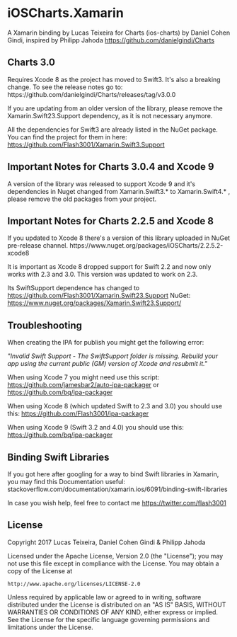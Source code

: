 # iOSCharts.Xamarin

A Xamarin binding by Lucas Teixeira for Charts (ios-charts) by Daniel Cohen Gindi, inspired by Philipp Jahoda
https://github.com/danielgindi/Charts

<h2>Charts 3.0</h2>
Requires Xcode 8 as the project has moved to Swift3. It's also a breaking change. To see the release notes go to: https://github.com/danielgindi/Charts/releases/tag/v3.0.0

If you are updating from an older version of the library, please remove the Xamarin.Swift23.Support dependency, as it is not necessary anymore.

All the dependencies for Swift3 are already listed in the NuGet package. You can find the project for them in here: https://github.com/Flash3001/Xamarin.Swift3.Support

<h2>Important Notes for Charts 3.0.4 and Xcode 9</h2>
A version of the library was released to support Xcode 9 and it's dependencies in Nuget changed from Xamarin.Swift3.* to Xamarin.Swift4.* , please remove the old packages from your project.

<h2>Important Notes for Charts 2.2.5 and Xcode 8</h2>
If you updated to Xcode 8 there's a version of this library uploaded in NuGet pre-release channel.
https://www.nuget.org/packages/iOSCharts/2.2.5.2-xcode8

It is important as Xcode 8 dropped support for Swift 2.2 and now only works with 2.3 and 3.0.
This version was updated to work on 2.3.

Its SwiftSupport dependence has changed to https://github.com/Flash3001/Xamarin.Swift23.Support NuGet: https://www.nuget.org/packages/Xamarin.Swift23.Support/

<h2>Troubleshooting</h2>
When creating the IPA for publish you might get the following error:

<i>"Invalid Swift Support - The SwiftSupport folder is missing. Rebuild your app using the current public (GM) version of Xcode and resubmit it."</i>

When using Xcode 7 you might need use this script: https://github.com/jamesbar2/auto-ipa-packager or https://github.com/bq/ipa-packager

When using Xcode 8 (which updated Swift to 2.3 and 3.0) you should use this: https://github.com/Flash3001/ipa-packager

When using Xcode 9 (Swift 3.2 and 4.0) you should use this: https://github.com/bq/ipa-packager

<h2>Binding Swift Libraries</h2>
If you got here after googling for a way to bind Swift libraries in Xamarin, you may find this Documentation useful: stackoverflow.com/documentation/xamarin.ios/6091/binding-swift-libraries 

In case you wish help, feel free to contact me https://twitter.com/flash3001

<h2>License</h2>
Copyright 2017 Lucas Teixeira, Daniel Cohen Gindi & Philipp Jahoda

Licensed under the Apache License, Version 2.0 (the "License");
you may not use this file except in compliance with the License.
You may obtain a copy of the License at

    http://www.apache.org/licenses/LICENSE-2.0

Unless required by applicable law or agreed to in writing, software
distributed under the License is distributed on an "AS IS" BASIS,
WITHOUT WARRANTIES OR CONDITIONS OF ANY KIND, either express or implied.
See the License for the specific language governing permissions and
limitations under the License.
